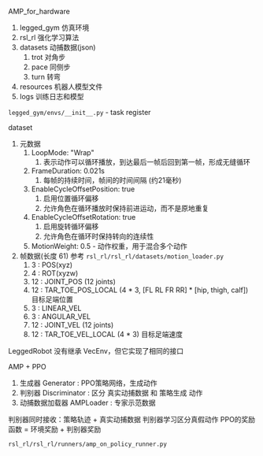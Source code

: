 AMP_for_hardware
1. legged_gym   仿真环境
2. rsl_rl       强化学习算法
3. datasets     动捕数据(json)
   1. trot 对角步
   2. pace 同侧步
   3. turn 转弯
4. resources    机器人模型文件
5. logs         训练日志和模型


`legged_gym/envs/__init__.py` - task register

dataset
1. 元数据
   1. LoopMode: "Wrap"
      1. 表示动作可以循环播放，到达最后一帧后回到第一帧，形成无缝循环
   2. FrameDuration: 0.021s
      1. 每帧的持续时间，帧间的时间间隔 (约21毫秒)
   3. EnableCycleOffsetPosition: true
      1. 启用位置循环偏移
      2. 允许角色在循环播放时保持前进运动，而不是原地重复
   4. EnableCycleOffsetRotation: true
      1. 启用旋转循环偏移
      2. 允许角色在循环时保持转向的连续性
   5. MotionWeight: 0.5 - 动作权重，用于混合多个动作
2. 帧数据(长度 61) 参考 `rsl_rl/rsl_rl/datasets/motion_loader.py`
   1. 3  : POS(xyz)
   2. 4  : ROT(xyzw)
   3. 12 : JOINT_POS (12 joints)
   4. 12 : TAR_TOE_POS_LOCAL (4 * 3, [FL RL FR RR] * [hip, thigh, calf]) 目标足端位置
   5. 3  : LINEAR_VEL
   6. 3  : ANGULAR_VEL
   7. 12 : JOINT_VEL (12 joints)
   8. 12 : TAR_TOE_VEL_LOCAL (4 * 3) 目标足端速度



LeggedRobot 没有继承 VecEnv，但它实现了相同的接口




AMP + PPO
1. 生成器 Generator : PPO策略网络，生成动作
2. 判别器 Discriminator : 区分 真实动捕数据 和 策略生成 动作
3. 动捕数据加载器 AMPLoader : 专家示范数据


判别器同时接收：策略轨迹 + 真实动捕数据
判别器学习区分真假动作
PPO的奖励函数 = 环境奖励 + 判别器奖励


`rsl_rl/rsl_rl/runners/amp_on_policy_runner.py`


